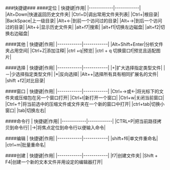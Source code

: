 ###快捷键###
####定位
| 快捷键|作用|
|------------|------------|
|Alt+Down|快速返回历史文件夹|
|Ctrl+D|调出常用文件夹列表|
|Ctrl+\|根目录|
|BackSpace|上一级目录|
|Alt+←|到前一个访问过的目录|
|Alt+→|到后一个访问过的目录|
|Alt+↓|显示历史文件夹|
|alt+f7|搜索|
|alt+f1|切换左边磁盘|
|alt+f2|切换右边磁盘|

####其他
| 快捷键|作用|
|------------|------------|
|Alt+Shift+Enter|分析文件夹占用空间|
|Ctrl+Z|添加注释|
|ctrl +q|预览|
|ctrl + q 切换窗口f|预览且适配图片|

####选择
| 快捷键|作用|
|------------|------------|
|+|扩大选择指定类型文件|
|－|少选择指定类型文件|
|*|反向选择|
|Alt++|选择所有具有相同扩展名的文件|
|shift +f2|对比目录|

####窗口
| 快捷键|作用|
|------------|------------|
|Ctrl+→或←|将光标下的文件夹或压缩包在另一个窗口打开|
|Ctrl+t|新打开一个窗口|
|Ctrl+w|关闭当前窗口|
|Ctrl+↑|将当前选中的压缩文件或文件夹在一个新的窗口中打开|
|ctrl+tab|切换小窗口|
|tab|切换左右|

####命令行
| 快捷键|作用|
|------------|------------|
|CTRL+P|把当前路径拷贝到命令行|
|→|将焦点定位到命令行以便输入命令|


####编辑
| 快捷键|作用|
|------------|------------|
|shift+f6|单文件重命名|
|ctrl+m|批量重命名|

####创建
| 快捷键|作用|
|------------|------------|
|f7|创建文件夹| 
|Shift + F4|创建一个新的文本文件并用设定的编辑器打开|
